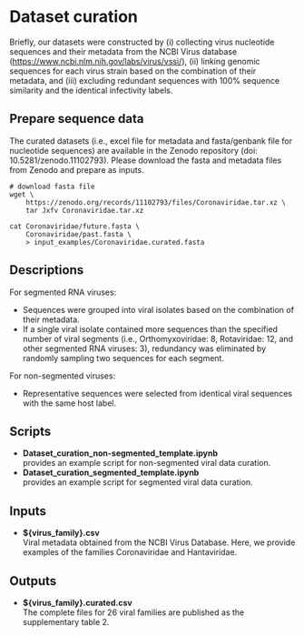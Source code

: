 # Dataset curation  
Briefly, our datasets were constructed by (i) collecting virus nucleotide sequences and their metadata from the NCBI Virus database (https://www.ncbi.nlm.nih.gov/labs/virus/vssi/), (ii) linking genomic sequences for each virus strain based on the combination of their metadata, and (iii) excluding redundant sequences with 100% sequence similarity and the identical infectivity labels.

## Prepare sequence data
The curated datasets (i.e., excel file for metadata and fasta/genbank file for nucleotide sequences) are available in the Zenodo repository (doi: 10.5281/zenodo.11102793). Please download the fasta and metadata files from Zenodo and prepare as inputs.  

```
# download fasta file
wget \
    https://zenodo.org/records/11102793/files/Coronaviridae.tar.xz \
    tar Jxfv Coronaviridae.tar.xz 

cat Coronaviridae/future.fasta \
    Coronaviridae/past.fasta \
    > input_examples/Coronaviridae.curated.fasta
```

## Descriptions  
For segmented RNA viruses:
- Sequences were grouped into viral isolates based on the combination of their metadata.  
- If a single viral isolate contained more sequences than the specified number of viral segments (i.e., Orthomyxoviridae: 8, Rotaviridae: 12, and other segmented RNA viruses: 3), redundancy was eliminated by randomly sampling two sequences for each segment.  

For non-segmented viruses:
- Representative sequences were selected from identical viral sequences with the same host label.  

## Scripts  
- **Dataset_curation_non-segmented_template.ipynb**  
provides an example script for non-segmented viral data curation.  
- **Dataset_curation_segmented_template.ipynb**   
provides an example script for segmented viral data curation.  


## Inputs  
- **${virus_family}.csv**  
Viral metadata obtained from the NCBI Virus Database. Here, we provide examples of the families Coronaviridae and Hantaviridae.


## Outputs
- **${virus_family}.curated.csv**  
The complete files for 26 viral families are published as the supplementary table 2.